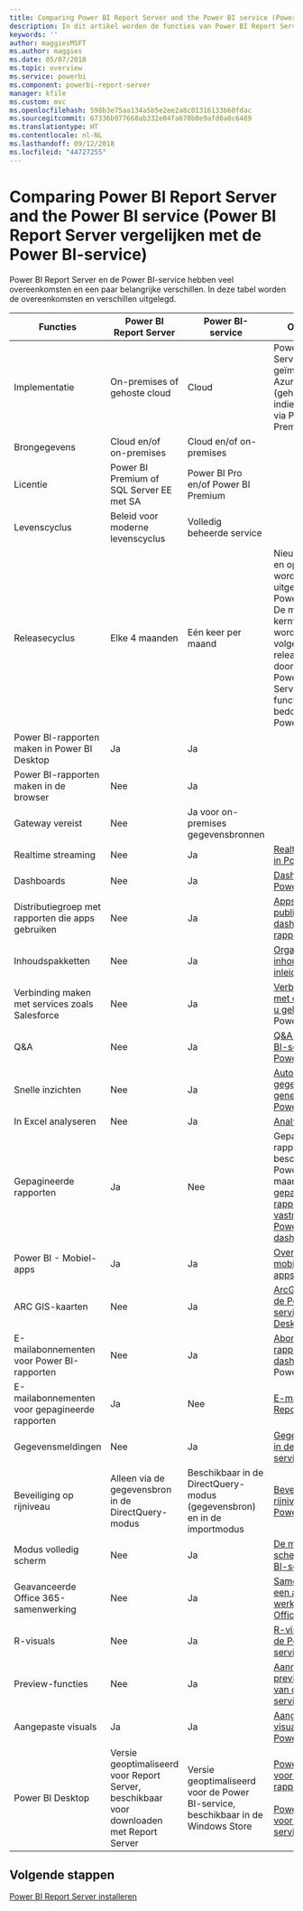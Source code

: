 ```yaml
---
title: Comparing Power BI Report Server and the Power BI service (Power BI Report Server vergelijken met de Power BI-service)
description: In dit artikel worden de functies van Power BI Report Server en de Power BI-service vergeleken.
keywords: ''
author: maggiesMSFT
ms.author: maggies
ms.date: 05/07/2018
ms.topic: overview
ms.service: powerbi
ms.component: powerbi-report-server
manager: kfile
ms.custom: mvc
ms.openlocfilehash: 598b3e75aa134a5b5e2ee2a8c01316133b60fdac
ms.sourcegitcommit: 67336b077668ab332e04fa670b0e9afd0a0c6489
ms.translationtype: HT
ms.contentlocale: nl-NL
ms.lasthandoff: 09/12/2018
ms.locfileid: "44727255"
---
```

# <a name="comparing-power-bi-report-server-and-the-power-bi-service"></a>Comparing Power BI Report Server and the Power BI service (Power BI Report Server vergelijken met de Power BI-service)

Power BI Report Server en de Power BI-service hebben veel overeenkomsten en een paar belangrijke verschillen. In deze tabel worden de overeenkomsten en verschillen uitgelegd.

| Functies | Power BI Report Server | Power BI-service | Opmerkingen
|---------|---------|---------|---------|
| Implementatie | On-premises of gehoste cloud | Cloud | Power BI Report Server kan worden geïmplementeerd in Azure VM’s (gehoste cloud) indien gelicentieerd via Power BI Premium
| Brongegevens | Cloud en/of on-premises | Cloud en/of on-premises |  
| Licentie | Power BI Premium of SQL Server EE met SA | Power BI Pro en/of Power BI Premium |  
| Levenscyclus | Beleid voor moderne levenscyclus | Volledig beheerde service |  
| Releasecyclus | Elke 4 maanden | Eén keer per maand | Nieuwste functies en oplossingen worden het eerst uitgebracht in de Power BI-service. De meeste kernfuncties worden in de volgende paar releases doorgevoerd in Power BI Report Server. Sommige functies zijn alleen bedoeld voor de Power BI-service.
| Power BI-rapporten maken in Power BI Desktop | Ja | Ja |  
| Power BI-rapporten maken in de browser | Nee | Ja |  
| Gateway vereist | Nee | Ja voor on-premises gegevensbronnen |  
| Realtime streaming | Nee | Ja | [Realtimestreaming in Power BI](../service-real-time-streaming.md)
| Dashboards | Nee | Ja | [Dashboards in de Power BI-service](../service-dashboards.md) 
| Distributiegroep met rapporten die apps gebruiken | Nee | Ja | [Apps maken en publiceren met dashboards en rapporten](../service-create-distribute-apps.md) 
| Inhoudspakketten | Nee | Ja | [Organisatie-inhoudspakketten: inleiding](../service-organizational-content-pack-introduction.md) 
| Verbinding maken met services zoals Salesforce | Nee | Ja | [Verbinding maken met de services die u gebruikt](../service-connect-to-services.md) met de Power BI-service
| Q&A | Nee | Ja | [Q&A in de Power BI-service en Power BI Desktop](../power-bi-q-and-a.md) 
| Snelle inzichten | Nee | Ja | [Automatisch gegevensinzichten genereren met Power BI](../service-insights.md) 
| In Excel analyseren | Nee | Ja | [Analyseren in Excel](../service-analyze-in-excel.md) 
| Gepagineerde rapporten | Ja | Nee | Gepagineerde rapporten zijn niet beschikbaar in de Power BI-service, maar u kunt [gepagineerde rapportitems vastmaken op Power BI-dashboards](https://docs.microsoft.com/sql/reporting-services/pin-reporting-services-items-to-power-bi-dashboards)
| Power BI - Mobiel-apps | Ja | Ja | [Overzicht van mobiele Power BI-apps](../consumer/mobile/mobile-apps-for-mobile-devices.md) 
| ARC GIS-kaarten | Nee | Ja | [ArcGIS-kaarten in de Power BI-service en Power BI Desktop, door Esri](../power-bi-visualization-arcgis.md)
| E-mailabonnementen voor Power BI-rapporten | Nee | Ja | [Abonneren op een rapport of dashboard](../service-report-subscribe.md) in de Power BI-service 
| E-mailabonnementen voor gepagineerde rapporten | Ja | Nee | [E-maillevering in Reporting Services](https://docs.microsoft.com/sql/reporting-services/subscriptions/e-mail-delivery-in-reporting-services)  
| Gegevensmeldingen | Nee | Ja | [Gegevensmeldingen in de Power BI-service](../service-set-data-alerts.md)
| Beveiliging op rijniveau | Alleen via de gegevensbron in de DirectQuery-modus | Beschikbaar in de DirectQuery-modus (gegevensbron) en in de importmodus | [Beveiliging op rijniveau (RLS) met Power BI](../service-admin-rls.md) 
| Modus volledig scherm | Nee | Ja | [De modus Volledig scherm in de Power BI-service](../service-fullscreen-mode.md) 
| Geavanceerde Office 365-samenwerking | Nee | Ja | [Samenwerken in een app-werkruimte met Office 365](../service-collaborate-power-bi-workspace.md) 
| R-visuals | Nee | Ja | [R-visuals maken in de Power BI-service](../visuals/service-r-visuals.md)  
| Preview-functies | Nee | Ja | [Aanmelden voor preview-functies van de Power BI-service](../service-preview-features.md) 
| Aangepaste visuals | Ja | Ja | [Aangepaste visualisaties in Power BI](../power-bi-custom-visuals.md) 
| Power BI Desktop | Versie geoptimaliseerd voor Report Server, beschikbaar voor downloaden met Report Server | Versie geoptimaliseerd voor de Power BI-service, beschikbaar in de Windows Store | [Power BI Desktop voor de rapportserver](https://powerbi.microsoft.com/report-server/) <br><br> [Power BI Desktop voor de Power BI-service](http://aka.ms/pbidesktopstore)

## <a name="next-steps"></a>Volgende stappen
[Power BI Report Server installeren](install-report-server.md)  



